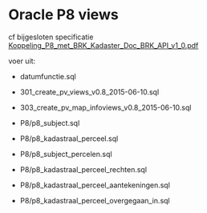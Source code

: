 # Oracle P8 views

cf bijgesloten specificatie [Koppeling_P8_met_BRK_Kadaster_Doc_BRK_API_v1_0.pdf](Koppeling_P8_met_BRK_Kadaster_Doc_BRK_API_v1_0.pdf)


voer uit:

  - datumfunctie.sql
  - 301_create_pv_views_v0.8_2015-06-10.sql
  - 303_create_pv_map_infoviews_v0.8_2015-06-10.sql


  - P8/p8_subject.sql
  - P8/p8_kadastraal_perceel.sql
  - P8/p8_subject_percelen.sql
  - P8/p8_kadastraal_perceel_rechten.sql
  - P8/p8_kadastraal_perceel_aantekeningen.sql
  
  
  - P8/p8_kadastraal_perceel_overgegaan_in.sql

